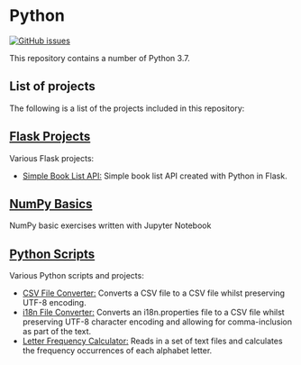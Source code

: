 # Python
[![GitHub issues](https://img.shields.io/github/issues/Carla-de-Beer/Python-Projects.svg?style=flat-square)](https://github.com/Carla-de-Beer/Python-Projects/issues)

This repository contains a number of Python 3.7.

## List of projects

The following is a list of the projects included in this repository:

## [Flask Projects](https://github.com/Carla-de-Beer/python-projects/tree/master/flask-projects)
  Various Flask projects:
  * [Simple Book List API:](https://github.com/Carla-de-Beer/python-projects/tree/master/flask-projects/simple-book-list-api) Simple book list API created with Python in Flask.

## [NumPy Basics](https://github.com/Carla-de-Beer/python-projects/tree/master/numpy-basics) 
  NumPy basic exercises written with Jupyter Notebook

## [Python Scripts](https://github.com/Carla-de-Beer/Python-Projects/tree/master/python-scripts)
  Various Python scripts and projects:
  * [CSV File Converter:](https://github.com/Carla-de-Beer/Python-Projects/tree/master/python-scripts/csv-file-converter) Converts a CSV file to a CSV file whilst preserving UTF-8 encoding.
  * [i18n File Converter:](https://github.com/Carla-de-Beer/Python-Projects/tree/master/python-scripts/i18n-file-converter) Converts an i18n.properties file to a CSV file whilst preserving UTF-8 character encoding and allowing for comma-inclusion as part of the text.
  * [Letter Frequency Calculator:](https://github.com/Carla-de-Beer/python-projects/tree/master/python-scripts/letter-frequency-calculator) Reads in a set of text files and calculates the frequency occurrences of each alphabet letter.

